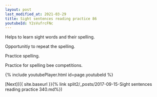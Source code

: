 ```yaml
---
layout: post
last_modified_at: 2021-03-29
title: Sight sentences reading practice 86
youtubeId: Y2sVufrcFNc
---
```

 
 
Helps to learn sight words and their spelling.

Opportunitiy to repeat the spelling. 

Practice spelling. 
 
Practice for spelling bee competitions. 
 
{% include youtubePlayer.html id=page.youtubeId %}
 
 

[Next]({{ site.baseurl }}{% link  split2/_posts/2017-09-15-Sight sentences reading practice 340.md%})
 
